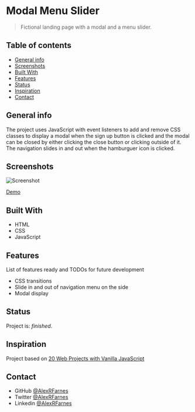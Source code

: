 # Modal Menu Slider

> Fictional landing page with a modal and a menu slider.

## Table of contents

- [General info](#general-info)
- [Screenshots](#screenshots)
- [Built With](#built-with)
- [Features](#features)
- [Status](#status)
- [Inspiration](#inspiration)
- [Contact](#contact)

## General info

The project uses JavaScript with event listeners to add and remove CSS classes to display a modal when the sign up button is clicked and the modal can be closed by either clicking the close button or clicking outside of it. The navigation slides in and out when the hamburguer icon is clicked.

## Screenshots

![Screenshot]()

[Demo]()

## Built With

- HTML
- CSS
- JavaScript

## Features

List of features ready and TODOs for future development

- CSS transitions
- Slide in and out of navigation menu on the side
- Modal display

## Status

Project is: _finished_.

## Inspiration

Project based on [20 Web Projects with Vanilla JavaScript](https://www.udemy.com/course/web-projects-with-vanilla-javascript/)

## Contact

- GitHub [@AlexRFarnes](https://github.com/AlexRFarnes)
- Twitter [@AlexRFarnes](https://twitter.com/alexrfarnes)
- Linkedin [@AlexRFarnes](https://www.linkedin.com/in/alexrfarnes/)
